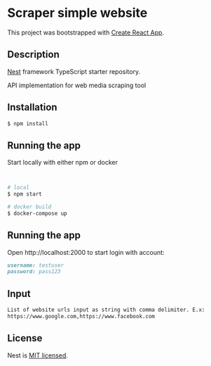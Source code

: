 # Scraper simple website

This project was bootstrapped with [Create React App](https://github.com/facebook/create-react-app).

## Description

[Nest](https://github.com/nestjs/nest) framework TypeScript starter repository.

API implementation for web media scraping tool

## Installation

```bash
$ npm install
```

## Running the app
Start locally with either npm or docker
```bash


# local
$ npm start

# docker build
$ docker-compose up

```
## Running the app
Open http://localhost:2000 to start login with account:
```markdown
username: testuser
password: pass123
```
## Input
```markdown
List of website urls input as string with comma delimiter. E.x:
https://www.google.com,https://www.facebook.com
```

## License

Nest is [MIT licensed](LICENSE).